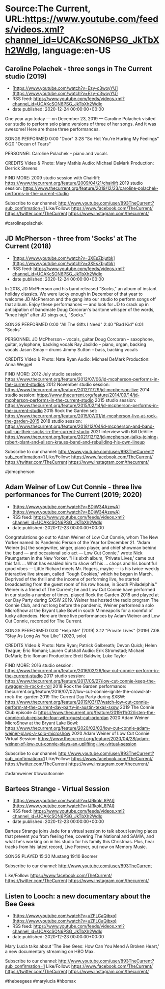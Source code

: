 # Source:The Current, URL:https://www.youtube.com/feeds/videos.xml?channel_id=UCAKcSON6PSG_JkTbXh2WdIg, language:en-US

## Caroline Polachek - three songs in The Current studio (2019)
 - [https://www.youtube.com/watch?v=Ezy-c3woyYU](https://www.youtube.com/watch?v=Ezy-c3woyYU)
 - RSS feed: https://www.youtube.com/feeds/videos.xml?channel_id=UCAKcSON6PSG_JkTbXh2WdIg
 - date published: 2020-12-24 00:00:00+00:00

One year ago today — on December 23, 2019 — Caroline Polachek visited our studio to perform solo piano versions of three of her songs. And it was awesome! Here are those three performances.

SONGS PERFORMED
0:00 "Door"
3:28 "So Hot You're Hurting My Feelings"
6:20 "Ocean of Tears"

PERSONNEL
Caroline Polachek – piano and vocals

CREDITS
Video & Photo: Mary Mathis
Audio: Michael DeMark
Production: Derrick Stevens

FIND MORE:
2009 studio session with Chairlift: https://www.thecurrent.org/feature/2009/04/21/chairlift
2019 studio session: https://www.thecurrent.org/feature/2019/12/23/caroline-polachek-performs-in-the-current-studio

Subscribe to our channel:
http://www.youtube.com/user/893TheCurrent?sub_confirmation=1
Like/Follow:
https://www.facebook.com/TheCurrent/
https://twitter.com/TheCurrent
https://www.instagram.com/thecurrent/

#carolinepolachek

## JD McPherson - three from 'Socks' at The Current (2018)
 - [https://www.youtube.com/watch?v=3XEsZbjutbk](https://www.youtube.com/watch?v=3XEsZbjutbk)
 - RSS feed: https://www.youtube.com/feeds/videos.xml?channel_id=UCAKcSON6PSG_JkTbXh2WdIg
 - date published: 2020-12-24 00:00:00+00:00

In 2018, JD McPherson and his band released "Socks," an album of instant holiday classics. We were lucky enough in December of that year to welcome JD McPherson and the gang into our studio to perform songs off that album. Enjoy these performances — and look for JD to crack up in anticipation of bandmate Doug Corcoran's baritone whisper of the words, "knee high" after JD sings out, "Socks." 

SONGS PERFORMED
0:00 "All The Gifts I Need"
2:40 "Bad Kid"
6:01 "Socks"

PERSONNEL
JD McPherson – vocals, guitar
Doug Corcoran – saxophone, guitar, xylophone, backing vocals
Ray Jacildo – piano, organ, backing vocals
Jason Smay – drums 
Jimmy Sutton – bass, backing vocals

CREDITS
Video & Photo: Nate Ryan
Audio: Michael DeMark
Production: Anna Weggel

FIND MORE:
2012 July studio session: https://www.thecurrent.org/feature/2012/07/06/jd-mcpherson-performs-in-the-current-studios
2012 November studio session:
https://www.thecurrent.org/feature/2012/11/29/jd-mcpherson-live
2014 studio session: https://www.thecurrent.org/feature/2014/09/14/jd-mcpherson-performs-in-the-current-studio
2015 studio session:
https://www.thecurrent.org/feature/2015/02/14/jd-mcpherson-performs-in-the-current-studio
2015 Rock the Garden set:
https://www.thecurrent.org/feature/2015/07/01/jd-mcpherson-live-at-rock-the-garden-2015
2018 studio session:
https://www.thecurrent.org/feature/2018/12/04/jd-mcpherson-and-band-pull-up-their-socks-in-the-current-studio
2021 interview with Bill DeVille:
https://www.thecurrent.org/feature/2021/12/12/jd-mcpherson-talks-joining-robert-plant-and-alison-krauss-band-and-rebuilding-his-own-lineup

Subscribe to our channel:
http://www.youtube.com/user/893TheCurrent?sub_confirmation=1
Like/Follow:
https://www.facebook.com/TheCurrent/
https://twitter.com/TheCurrent
https://www.instagram.com/thecurrent/

#jdmcpherson

## Adam Weiner of Low Cut Connie - three live performances for The Current (2019; 2020)
 - [https://www.youtube.com/watch?v=BDjW34AzewA](https://www.youtube.com/watch?v=BDjW34AzewA)
 - RSS feed: https://www.youtube.com/feeds/videos.xml?channel_id=UCAKcSON6PSG_JkTbXh2WdIg
 - date published: 2020-12-23 00:00:00+00:00

Congratulations go out to Adam Weiner of Low Cut Connie, whom The New Yorker named its Pandemic Person of the Year for December 21. "Adam Weiner [is] the songwriter, singer, piano player, and chief showman behind the band — and occasional solo act — Low Cut Connie," wrote Nick Paumgarten in the New Yorker. "His sixth album, 'Private Lives,' came out this fall. … What has enabled him to show off his … chops and his bountiful good vibes — Little Richard meets Mr. Rogers, maybe — is his twice-weekly interactive live stream, called 'Tough Cookies,' which he began in March. Deprived of the thrill and the income of performing live, he started broadcasting from the guest room of his row house, in South Philadelphia." 
Weiner is a friend of The Current; he and Low Cut Connie have performed in our studio a number of times, played Rock the Garden 2018 and played at our Day Party during SXSW 2019. Weiner has hosted the radio program The Connie Club, and not long before the pandemic, Weiner performed a solo MicroShow at the Bryant Lake Bowl in south Minneapolis for a roomful of lucky attendees. Here are three live performances by Adam Weiner and Low Cut Connie, recorded for The Current. 

SONGS PERFORMED
0:00 "Help Me" (2019)
3:12 "Private Lives" (2019)
7:08 "Stay As Long As You Like" (2020, solo)

CREDITS
Video & Photo: Nate Ryan; Patrick Galbreath; Devon Quick; Helen Teague; Eric Romani; Lauren Cutshall
Audio: Erik Stromstad; Michael DeMark; Eric Romani
Production: Brett Baldwin; Luke Taylor

FIND MORE:
2016 studio session: https://www.thecurrent.org/feature/2016/02/26/low-cut-connie-perform-in-the-current-studio
2017 studio session: https://www.thecurrent.org/feature/2017/05/27/low-cut-connie-keep-the-swagger-in-rock-n-roll
2018 Rock the Garden performance:
thecurrent.org/feature/2018/07/02/low-cut-connie-ignite-the-crowd-at-rock-the-garden
2019 The Current Day Party during SXSW:
https://www.thecurrent.org/feature/2019/03/17/watch-low-cut-connie-perform-at-the-current-day-party-in-austin-texas-sxsw
2019 The Connie Club episode 4:
https://www.thecurrent.org/feature/2019/11/02/listen-the-connie-club-episode-four-with-guest-cat-oriordan
2020 Adam Weiner MicroShow at the Bryant Lake Bowl:
https://www.thecurrent.org/feature/2020/02/03/low-cut-connie-adam-weiner-plays-a-solo-microshow
2020 Adam Weiner of Low Cut Connie Virtual Session:
https://www.thecurrent.org/feature/2020/04/28/adam-weiner-of-low-cut-connie-plays-an-uplifting-live-virtual-session

Subscribe to our channel:
http://www.youtube.com/user/893TheCurrent?sub_confirmation=1
Like/Follow:
https://www.facebook.com/TheCurrent/
https://twitter.com/TheCurrent
https://www.instagram.com/thecurrent/

#adamweiner #lowcutconnie

## Bartees Strange - Virtual Session
 - [https://www.youtube.com/watch?v=IJRkokL8PAI](https://www.youtube.com/watch?v=IJRkokL8PAI)
 - RSS feed: https://www.youtube.com/feeds/videos.xml?channel_id=UCAKcSON6PSG_JkTbXh2WdIg
 - date published: 2020-12-23 00:00:00+00:00

Bartees Strange joins Jade for a virtual session to talk about leaving places that prevent you from feeling free, covering The National and SAMIA, and what he's working on in his studio for his family this Christmas. Plus, hear tracks from his latest record, Live Forever, out now on Memory Music.

SONGS PLAYED
15:30 Mustang
19:10 Boomer

Subscribe to our channel:
http://www.youtube.com/user/893TheCurrent

Like/Follow:
https://www.facebook.com/TheCurrent/
https://twitter.com/TheCurrent
https://www.instagram.com/thecurrent/

## Listen to Looch: a new documentary about the Bee Gees
 - [https://www.youtube.com/watch?v=uZFLCaQibxo](https://www.youtube.com/watch?v=uZFLCaQibxo)
 - RSS feed: https://www.youtube.com/feeds/videos.xml?channel_id=UCAKcSON6PSG_JkTbXh2WdIg
 - date published: 2020-12-23 00:00:00+00:00

Mary Lucia talks about 'The Bee Gees: How Can You Mend A Broken Heart,' a new documentary streaming on HBO Max.

Subscribe to our channel:
http://www.youtube.com/user/893TheCurrent?sub_confirmation=1
Like/Follow:
https://www.facebook.com/TheCurrent/
https://twitter.com/TheCurrent
https://www.instagram.com/thecurrent/

#thebeegees #marylucia #hbomax

